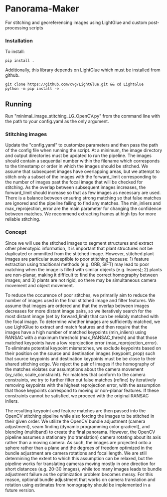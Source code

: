 # Panorama-Maker
For stitching and georeferencing images using LightGlue and custom post-processing scripts

### Installation

To install:

```
pip install .
```

Additionally, this library depends on LightGlue which must be installed from github.

```
git clone https://github.com/cvg/LightGlue.git && cd LightGlue
python -m pip install -e .
```

## Running
Run "minimal_image_stitching_LG_OpenCV.py" from the command line with the path to your config.yaml as the only argument.

### Stitching images
Update the "config.yaml" to customize parameters and then pass the path of the config file when running the script. At a minimum, the image directory and output directories must be updated to run the pipeline. The images should contain a sequential number within the filename which corresponds to the timestamp or order in which the images should be stitched. We assume that subsequent images have overlapping areas, but we attempt to stitch only a subset of the images with the forward_limit corresponding to the number of images past the focal image that will be checked for stitching. As the overlap between subsequent images increases, the forward_limit should increase so that as few images as necessary are used. There is a balance between ensuring strong matching so that false matches are ignored and the pipeline failing to find any matches. The min_inliers and max_reprojection_error are the main parameter for changing the confidence between matches. We recommend extracting frames at high fps for more reliable stitching.

### Concept
Since we will use the stitched images to segment structures and extract other phenotypic information, it is important that plant structures not be duplicated or ommitted from the stitched image. However, stitched plant images are particular susceptible to poor stitching because: 1) feature extraction using traditional methods (e.g. ORB, SIFT) may lead to poor matching when the image is filled with similar objects (e.g. leaves); 2) plants are non-planar, making it difficult to find the correct homography between images; and 3) plants are not rigid, so there may be simultaneous camera movement and object movement.

To reduce the occurence of poor stitches, we primarily aim to reduce the number of images used in the final stitched image and filter features. We assume that images are ordered and that the overlap between images decreases for more distant image pairs, so we iteratively search for the most distant image (set by forward_limit) that can be reliably matched with the focal image. To determine whether images are sufficiently matched, we use LightGlue to extract and match features and then require that the images have a high number of matched keypoints (min_inliers) using RANSAC with a maximum threshold (max_RANSAC_thresh) and that those matched keypoints have a low reprojection error (max_reprojection_error). To eliminate potential keypoint mismatches, we exclude keypoints based on their position on the source and destination images (keypoint_prop) such that source keypoints and destination keypoints must be be close to their shared stitching edge. We reject the pair of images if the homography of the matches violates our assumptions about the camera movement (xy_ratio, scale_constraint). For matches that conform to the camera constraints, we try to further filter out false matches (refine) by iteratively removing keypoints with the highest reprojection error, with the assumption that those keypoints correspond to moving or non-planar features. If these constraints cannot be satisfied, we proceed with the original RANSAC inliers.

The resulting keypoint and feature matches are then passed into the OpenCV stitching pipeline while also forcing the images to be stitched in their given order. We utilize the OpenCV bundle adjustment (camera adjustment), seam finding (dynamic programming color gradient), and blending (multiband) to create the final panorama. However, the OpenCV pipeline assumes a stationary (no translation) camera rotating about its axis rather than a moving camera. As such, the images are projected onto a sphere rather than a plane and the degrees of freedom optimized in the bundle adjustment are camera rotations and focal length. We are still determining the extent to which this assumption can be relaxed, but the pipeline works for translating cameras moving mostly in one direction for short distances (e.g. 20-30 images), while too many images leads to bundle adjustment failure as the optimization problem becomes messy. For this reason, optional bundle adjustment that works on camera translation and rotation using estimates from homography should be implemented in a future version.
